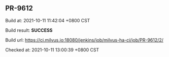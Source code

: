 <h2><a name="pr-9612" class="anchor" href="#pr-9612" rel="nofollow" aria-hidden="true"><span class="octicon octicon-link"></span></a>PR-9612</h2>

<p>Build at: 2021-10-11 11:42:04 +0800 CST</p>

<p>Build result: <strong>SUCCESS</strong></p>

<p>Build url: <a href="https://ci.milvus.io:18080/jenkins/job/milvus-ha-ci/job/PR-9612/2/" rel="nofollow">https://ci.milvus.io:18080/jenkins/job/milvus-ha-ci/job/PR-9612/2/</a></p>

<p>Checked at: 2021-10-11 13:00:39 +0800 CST</p>

